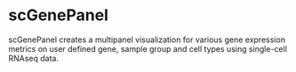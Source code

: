 # scGenePanel

scGenePanel creates a multipanel visualization for various gene expression metrics on user defined gene, sample group and cell types using single-cell RNAseq data.






